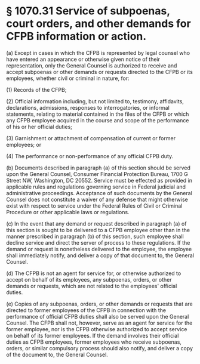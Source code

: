 # § 1070.31   Service of subpoenas, court orders, and other demands for CFPB information or action.

(a) Except in cases in which the CFPB is represented by legal counsel who have entered an appearance or otherwise given notice of their representation, only the General Counsel is authorized to receive and accept subpoenas or other demands or requests directed to the CFPB or its employees, whether civil or criminal in nature, for:


(1) Records of the CFPB;


(2) Official information including, but not limited to, testimony, affidavits, declarations, admissions, responses to interrogatories, or informal statements, relating to material contained in the files of the CFPB or which any CFPB employee acquired in the course and scope of the performance of his or her official duties;


(3) Garnishment or attachment of compensation of current or former employees; or


(4) The performance or non-performance of any official CFPB duty.


(b) Documents described in paragraph (a) of this section should be served upon the General Counsel, Consumer Financial Protection Bureau, 1700 G Street NW, Washington, DC 20552. Service must be effected as provided in applicable rules and regulations governing service in Federal judicial and administrative proceedings. Acceptance of such documents by the General Counsel does not constitute a waiver of any defense that might otherwise exist with respect to service under the Federal Rules of Civil or Criminal Procedure or other applicable laws or regulations.


(c) In the event that any demand or request described in paragraph (a) of this section is sought to be delivered to a CFPB employee other than in the manner prescribed in paragraph (b) of this section, such employee shall decline service and direct the server of process to these regulations. If the demand or request is nonetheless delivered to the employee, the employee shall immediately notify, and deliver a copy of that document to, the General Counsel.


(d) The CFPB is not an agent for service for, or otherwise authorized to accept on behalf of its employees, any subpoenas, orders, or other demands or requests, which are not related to the employees' official duties.


(e) Copies of any subpoenas, orders, or other demands or requests that are directed to former employees of the CFPB in connection with the performance of official CFPB duties shall also be served upon the General Counsel. The CFPB shall not, however, serve as an agent for service for the former employee, nor is the CFPB otherwise authorized to accept service on behalf of its former employees. If the demand involves their official duties as CFPB employees, former employees who receive subpoenas, orders, or similar compulsory process should also notify, and deliver a copy of the document to, the General Counsel.





